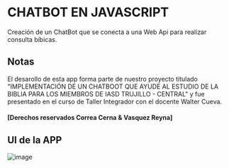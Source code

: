 # CHATBOT EN JAVASCRIPT
Creación de un ChatBot que se conecta a una Web Api para realizar consulta bíbicas.
## Notas
El desarollo de esta app forma parte de nuestro proyecto titulado "IMPLEMENTACIÓN DE UN CHATBOOT QUE AYUDE AL ESTUDIO DE LA BIBLIA PARA LOS MIEMBROS DE IASD TRUJILLO - CENTRAL" y fue presentado en el curso de Taller Integrador con el docente Walter Cueva.
#### [Derechos reservados Correa Cerna & Vasquez Reyna]
## UI de la APP
![image](https://github.com/Jhonatan141200/chatbot-javascript/assets/83673179/275944da-7eb9-481e-8a1d-c1d3fd401ded)


